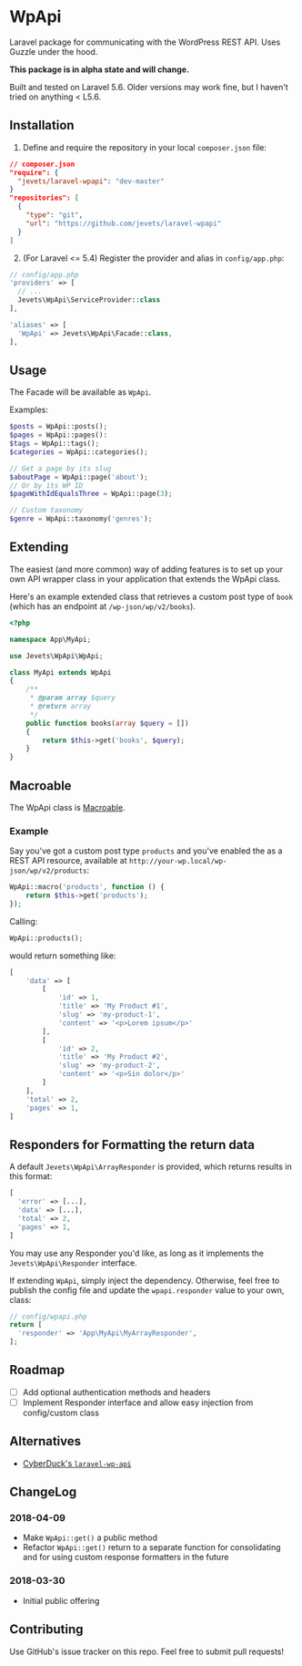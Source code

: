 # WpApi

Laravel package for communicating with the WordPress REST API. Uses Guzzle under the hood.

**This package is in alpha state and will change.**

Built and tested on Laravel 5.6. Older versions may work fine, but I haven't tried on anything < L5.6.

## Installation

1. Define and require the repository in your local `composer.json` file:

```json
// composer.json
"require": {
  "jevets/laravel-wpapi": "dev-master"
}
"repositories": [
  {
    "type": "git",
    "url": "https://github.com/jevets/laravel-wpapi"
  }
]
```

2. (For Laravel <= 5.4) Register the provider and alias in `config/app.php`:

```php
// config/app.php
'providers' => [
  // ...
  Jevets\WpApi\ServiceProvider::class
],

'aliases' => [
  'WpApi' => Jevets\WpApi\Facade::class,
],
```

## Usage

The Facade will be available as `WpApi`.

Examples:

```php
$posts = WpApi::posts();
$pages = WpApi::pages():
$tags = WpApi::tags();
$categories = WpApi::categories();

// Get a page by its slug
$aboutPage = WpApi::page('about');
// Or by its WP ID
$pageWithIdEqualsThree = WpApi::page(3);

// Custom taxonomy
$genre = WpApi::taxonomy('genres');
```

## Extending

The easiest (and more common) way of adding features is to set up your own API wrapper class in your application that extends the WpApi class.

Here's an example extended class that retrieves a custom post type of `book` (which has an endpoint at `/wp-json/wp/v2/books`).

```php
<?php

namespace App\MyApi;

use Jevets\WpApi\WpApi;

class MyApi extends WpApi
{
    /**
     * @param array $query
     * @return array
     */
    public function books(array $query = [])
    {
        return $this->get('books', $query);
    }
}
```

## Macroable

The WpApi class is [Macroable](https://laravel.com/api/5.6/Illuminate/Support/Traits/Macroable.html).

### Example

Say you've got a custom post type `products` and you've enabled the as a REST API resource, available at `http://your-wp.local/wp-json/wp/v2/products`:

```php
WpApi::macro('products', function () {
    return $this->get('products');
});
```

Calling:

```php
WpApi::products();
```

would return something like:

```php
[
    'data' => [
        [
            'id' => 1,
            'title' => 'My Product #1',
            'slug' => 'my-product-1',
            'content' => '<p>Lorem ipsum</p>'
        ],
        [
            'id' => 2,
            'title' => 'My Product #2',
            'slug' => 'my-product-2',
            'content' => '<p>Sin dolor</p>'
        ]
    ],
    'total' => 2,
    'pages' => 1,
]
```

## Responders for Formatting the return data

A default `Jevets\WpApi\ArrayResponder` is provided, which returns results in this format:

```php
[
  'error' => [...],
  'data' => [...],
  'total' => 2,
  'pages' => 1,
]
```

You may use any Responder you'd like, as long as it implements the `Jevets\WpApi\Responder` interface.

If extending `WpApi`, simply inject the dependency. Otherwise, feel free to publish the config file and update the `wpapi.responder` value to your own, class:

```php
// config/wpapi.php
return [
  'responder' => 'App\MyApi\MyArrayResponder',
];
```

## Roadmap

- [ ] Add optional authentication methods and headers
- [ ] Implement Responder interface and allow easy injection from config/custom class

## Alternatives

- [CyberDuck's `laravel-wp-api`](https://github.com/Cyber-Duck/laravel-wp-api)

## ChangeLog

### 2018-04-09

- Make `WpApi::get()` a public method
- Refactor `WpApi::get()` return to a separate function for consolidating and for using custom response formatters in the future

### 2018-03-30

- Initial public offering

## Contributing

Use GitHub's issue tracker on this repo. Feel free to submit pull requests!
